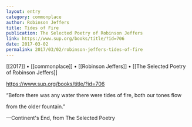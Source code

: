 ```yaml
---
layout: entry
category: commonplace
author: Robinson Jeffers
title: Tides of Fire
publication: The Selected Poetry of Robinson Jeffers
link: https://www.sup.org/books/title/?id=706
date: 2017-03-02
permalink: 2017/03/02/robinson-jeffers-tides-of-fire
---
```


[[2017]] • [[commonplace]] • [[Robinson Jeffers]] • [[The Selected Poetry of Robinson Jeffers]] 

https://www.sup.org/books/title/?id=706

“Before there was any water there were tides of fire, both our tones flow

   from the older fountain.”

—Continent's End, from The Selected Poetry